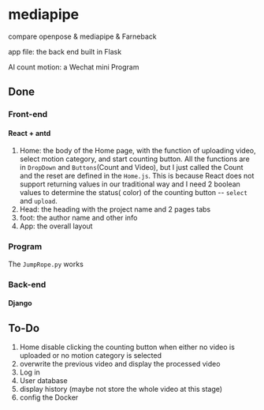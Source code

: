 # mediapipe
compare openpose & mediapipe & Farneback

app file: the back end built in Flask

AI count motion: a Wechat mini Program

## Done
### Front-end
#### React + antd

1. Home: the body of the Home page, with the function of uploading video, select motion category, and start counting button. All the functions are in `DropDown` and `Buttons`(Count and Video), but I just called the Count and the reset are defined in the `Home.js`. This is because React does not support returning values in our traditional way and I need 2 boolean values to determine the status( color) of the counting button -- `select` and `upload`.
2. Head: the heading with the project name and 2 pages tabs
3. foot: the author name and other info
4. App: the overall layout

### Program
The `JumpRope.py` works

### Back-end
#### Django


## To-Do
1. Home disable clicking the counting button when either no video is uploaded or no motion category is selected
2. overwrite the previous video and display the processed video
3. Log in 
4. User database
5. display history (maybe not store the whole video at this stage)
6. config the Docker
